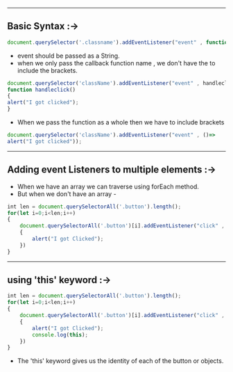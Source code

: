 - - -
## **Basic Syntax :->**

```javascript
document.querySelector('.classname').addEventListener("event" , function)
```
- event should be passed as a String.
- when we only pass the callback function name , we don't have the to include the brackets.
```javascript
document.querySelector('className').addEventListener("event" , handleclick);
function handleclick()
{
alert("I got clicked");
}
```
- When we pass the function as a whole then we have to include brackets
```javascript
document.querySelector('className').addEventListener("event" , ()=> 
alert("I got clicked"));								 
```

---
## Adding event Listeners to multiple elements :->

- When we have an array we can traverse using forEach method.
- But when we don't have an array - 
```javascript
int len = document.querySelectorAll('.button').length();
for(let i=0;i<len;i++)
{
	document.querySelectorAll('.button')[i].addEventListener("click" , ()=>
	{
		alert("I got Clicked");
	})
}
```

---
## using 'this' keyword :->

```javascript
int len = document.querySelectorAll('.button').length();
for(let i=0;i<len;i++)
{
	document.querySelectorAll('.button')[i].addEventListener("click" , ()=>
	{
		alert("I got Clicked");
		console.log(this);
	})
}
```
- The 'this' keyword gives us the identity of each of the button or objects.